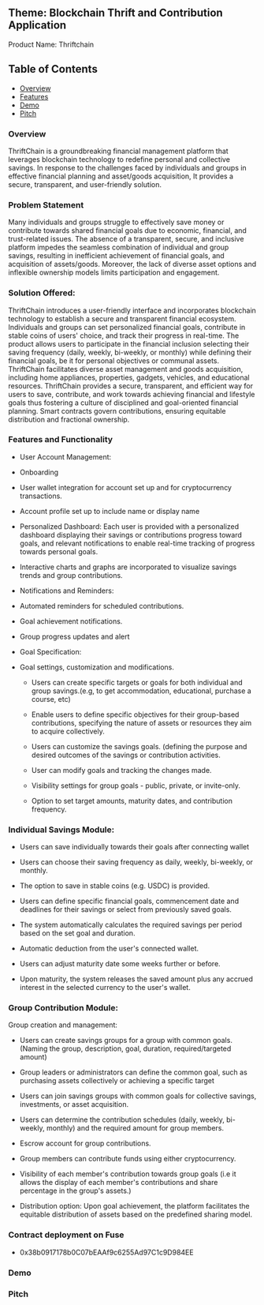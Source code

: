 ## Theme: Blockchain Thrift and Contribution Application
Product Name: Thriftchain

## Table of Contents
- [Overview](#Overview)
- [Features](#features)
- [Demo](#demo)
- [Pitch](#pitch)


### Overview
ThriftChain is a groundbreaking financial management platform that leverages blockchain technology to redefine personal and collective savings. In response to the challenges faced by individuals and groups in effective financial planning and asset/goods acquisition, It provides a secure, transparent, and user-friendly solution.

### Problem Statement
Many individuals and groups struggle to effectively save money or contribute towards shared financial goals due to economic, financial, and trust-related issues. The absence of a transparent, secure, and inclusive platform impedes the seamless combination of individual and group savings, resulting in inefficient achievement of financial goals, and acquisition of assets/goods. Moreover, the lack of diverse asset options and inflexible ownership models limits participation and engagement.

### Solution Offered:
ThriftChain introduces a user-friendly interface and incorporates blockchain technology to establish a secure and transparent financial ecosystem. Individuals and groups can set personalized financial goals, contribute in stable coins of users' choice, and track their progress in real-time. The product allows users to participate in the financial inclusion selecting their saving frequency (daily, weekly, bi-weekly, or monthly) while defining their financial goals, be it for personal objectives or communal assets. 
<br />
ThriftChain facilitates diverse asset management and goods acquisition, including home appliances, properties, gadgets, vehicles, and educational resources. ThriftChain provides a secure, transparent, and efficient way for users to save, contribute, and work towards achieving financial and lifestyle goals thus fostering a culture of disciplined and goal-oriented financial planning. Smart contracts govern contributions, ensuring equitable distribution and fractional ownership.

### Features and Functionality

- User Account Management:

- Onboarding

- User wallet integration for account set up and for cryptocurrency transactions.

- Account profile set up to include name or display name

- Personalized Dashboard: Each user is provided with a personalized dashboard displaying their savings or contributions progress toward goals, and relevant notifications to enable real-time tracking of progress towards personal goals.

- Interactive charts and graphs are incorporated to visualize savings trends and group contributions.

- Notifications and Reminders:

- Automated reminders for scheduled contributions.

- Goal achievement notifications.

- Group progress updates and alert

- Goal Specification:

- Goal settings, customization and modifications.

    - Users can create specific targets or goals for both individual and group savings.(e.g, to get accommodation, educational, purchase a course, etc)

    - Enable users to define specific objectives for their group-based contributions, specifying the nature of assets or resources they aim to acquire collectively.

    - Users can customize the savings goals. (defining the purpose and desired outcomes of the savings or contribution activities.

    - User can modify goals and tracking the changes made.

    - Visibility settings for group goals - public, private, or invite-only.

    - Option to set target amounts, maturity dates, and contribution frequency.

### Individual Savings Module:

- Users can save individually towards their goals after connecting wallet

- Users can choose their saving frequency as daily, weekly, bi-weekly, or monthly.

- The option to save in stable coins (e.g. USDC) is provided.

- Users can define specific financial goals, commencement date and deadlines for their savings or select from previously saved goals.

- The system automatically calculates the required savings per period based on the set goal and duration.

- Automatic deduction from the user's connected wallet.

- Users can adjust maturity date some weeks further or before.

- Upon maturity, the system releases the saved amount plus any accrued interest in the selected currency to the user's wallet.

### Group Contribution Module:
Group creation and management:

- Users can create savings groups for a group with common goals.(Naming the group, description, goal, duration, required/targeted amount)

- Group leaders or administrators can define the common goal, such as purchasing assets collectively or achieving a specific target

- Users can join savings groups with common goals for collective savings, investments, or asset acquisition.

- Users can determine the contribution schedules (daily, weekly, bi-weekly, monthly) and the required amount for group members.

- Escrow account for group contributions.

- Group members can contribute funds using either cryptocurrency.

- Visibility of each member's contribution towards group goals (i.e it allows the display of each member's contributions and share percentage in the group's assets.)

- Distribution option: Upon goal achievement, the platform facilitates the equitable distribution of assets based on the predefined sharing model.

### Contract deployment on Fuse

- 0x38b0917178b0C07bEAAf9c6255Ad97C1c9D984EE

### Demo


### Pitch
